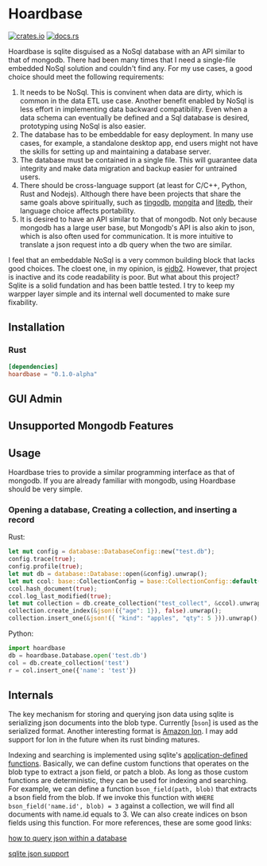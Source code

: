 # Hoardbase

[![crates.io](https://img.shields.io/crates/v/hoardbase.svg)](https://crates.io/crates/hoardbase) [![docs.rs](https://img.shields.io/docsrs/hoardbase)](https://docs.rs/hoardbase/0.1.0-alpha/hoardbase)
 
Hoardbase is sqlite disguised as a NoSql database with an API similar to that of mongodb. There had been many times that I need a single-file embedded NoSql solution and couldn't find any. For my use cases, a good choice should meet the following requirements:

1. It needs to be NoSql. This is convinent when data are dirty, which is common in the data ETL use case. Another benefit enabled by NoSql is less effort in implementing data backward compatibility. Even when a data schema can eventually be defined and a Sql database is desired, prototyping using NoSql is also easier.
2. The database has to be embeddable for easy deployment. In many use cases, for example, a standalone desktop app, end users might not have the skills for setting up and maintaining a database server.
3. The database must be contained in a single file. This will guarantee data integrity and make data migration and backup easier for untrained users. 
4. There should be cross-language support (at least for C/C++, Python, Rust and Nodejs). Although there have been projects that share the same goals above spiritually, such as [tingodb](https://github.com/sergeyksv/tingodb), [mongita](https://github.com/scottrogowski/mongita) and [litedb](https://www.litedb.org/), their language choice affects portability.
5. It is desired to have an API similar to that of mongodb. Not only because mongodb has a large user base, but Mongodb's API is also akin to json, which is also often used for communication. It is more intuitive to translate a json request into a db query when the two are similar.

I feel that an embeddable NoSql is a very common building block that lacks good choices. The cloest one, in my opinion, is [ejdb2](https://ejdb.org/). However, that project is inactive and its code readability is poor. But what about this project? Sqlite is a solid fundation and has been battle tested. I try to keep my warpper layer simple and its internal well documented to make sure fixability. 

## Installation

### Rust
```toml
[dependencies]
hoardbase = "0.1.0-alpha"
```

## GUI Admin

## Unsupported Mongodb Features

<!-- cargo-sync-readme start -->

## Usage
Hoardbase tries to provide a similar programming interface as that of mongodb. If you are already familiar with mongodb, using Hoardbase should be 
very simple.

### Opening a database, Creating a collection, and inserting a record

Rust:
```rust
let mut config = database::DatabaseConfig::new("test.db");
config.trace(true);
config.profile(true);
let mut db = database::Database::open(&config).unwrap();
let mut ccol: base::CollectionConfig = base::CollectionConfig::default("test");
ccol.hash_document(true);
ccol.log_last_modified(true);
let mut collection = db.create_collection("test_collect", &ccol).unwrap();
collection.create_index(&json!({"age": 1}), false).unwrap();
collection.insert_one(&json!({ "kind": "apples", "qty": 5 })).unwrap();
```

Python:
```python
import hoardbase
db = hoardbase.Database.open('test.db')
col = db.create_collection('test')
r = col.insert_one({'name': 'test'})
```

## Internals
The key mechanism for storing and querying json data using sqlite is serializing json documents into the blob type. Currently [`bson`] is used 
as the serialized format. Another interesting format is [Amazon Ion](https://amzn.github.io/ion-docs/). I may add support for Ion in the future
when its rust binding matures. 

Indexing and searching is implemented using sqlite's [application-defined functions](https://www.sqlite.org/appfunc.html). Basically, we can define
custom functions that operates on the blob type to extract a json field, or patch a blob. As long as those custom functions are deterministic, they
can be used for indexing and searching. For example, we can define a function `bson_field(path, blob)` that extracts a bson field from the blob.
If we invoke this function with `WHERE bson_field('name.id', blob) = 3` against a collection, we will find all documents with name.id equals to 3. We can
also create indices on bson fields using this function. For more references, these are some good links:

[how to query json within a database](https://stackoverflow.com/questions/68447802/how-to-query-json-within-a-database)

[sqlite json support](https://dgl.cx/2020/06/sqlite-json-support)

<!-- cargo-sync-readme end -->